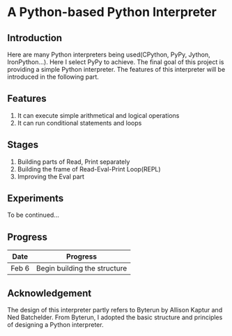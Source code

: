# A Python-based Python Interpreter

## Introduction

Here are many Python interpreters being used(CPython, PyPy, Jython, IronPython...). Here I select 
PyPy to achieve. The final goal of this project is providing a simple Python interpreter. The features of this interpreter will be introduced in the following part.

## Features

1. It can execute simple arithmetical and logical operations
2. It can run conditional statements and loops

## Stages

1. Building parts of Read, Print separately  
2. Building the frame of Read-Eval-Print Loop(REPL)  
3. Improving the Eval part

## Experiments

To be continued...

## Progress

| Date  |           Progress           |
| :---: | :--------------------------: |
| Feb 6 | Begin building the structure |

## Acknowledgement

The design of this interpreter partly refers to Byterun by Allison Kaptur and Ned Batchelder. From Byterun, I adopted the basic
structure and principles of designing a Python interpreter.
